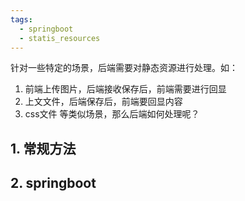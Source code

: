 ```yaml
---
tags:
  - springboot
  - statis_resources
---
```


针对一些特定的场景，后端需要对静态资源进行处理。如：
1. 前端上传图片，后端接收保存后，前端需要进行回显
2. 上文文件，后端保存后，前端要回显内容
3. css文件
等类似场景，那么后端如何处理呢？ 

## 1. 常规方法



## 2. springboot








